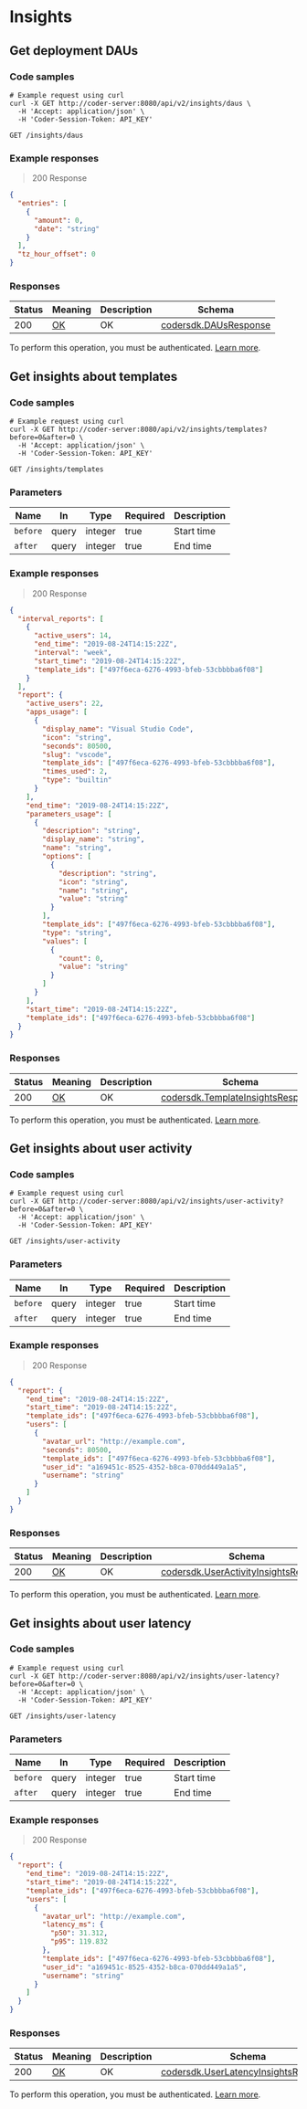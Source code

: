 # Insights

## Get deployment DAUs

### Code samples

```shell
# Example request using curl
curl -X GET http://coder-server:8080/api/v2/insights/daus \
  -H 'Accept: application/json' \
  -H 'Coder-Session-Token: API_KEY'
```

`GET /insights/daus`

### Example responses

> 200 Response

```json
{
  "entries": [
    {
      "amount": 0,
      "date": "string"
    }
  ],
  "tz_hour_offset": 0
}
```

### Responses

| Status | Meaning                                                 | Description | Schema                                                   |
| ------ | ------------------------------------------------------- | ----------- | -------------------------------------------------------- |
| 200    | [OK](https://tools.ietf.org/html/rfc7231#section-6.3.1) | OK          | [codersdk.DAUsResponse](schemas.md#codersdkdausresponse) |

To perform this operation, you must be authenticated.
[Learn more](authentication.md).

## Get insights about templates

### Code samples

```shell
# Example request using curl
curl -X GET http://coder-server:8080/api/v2/insights/templates?before=0&after=0 \
  -H 'Accept: application/json' \
  -H 'Coder-Session-Token: API_KEY'
```

`GET /insights/templates`

### Parameters

| Name     | In    | Type    | Required | Description |
| -------- | ----- | ------- | -------- | ----------- |
| `before` | query | integer | true     | Start time  |
| `after`  | query | integer | true     | End time    |

### Example responses

> 200 Response

```json
{
  "interval_reports": [
    {
      "active_users": 14,
      "end_time": "2019-08-24T14:15:22Z",
      "interval": "week",
      "start_time": "2019-08-24T14:15:22Z",
      "template_ids": ["497f6eca-6276-4993-bfeb-53cbbbba6f08"]
    }
  ],
  "report": {
    "active_users": 22,
    "apps_usage": [
      {
        "display_name": "Visual Studio Code",
        "icon": "string",
        "seconds": 80500,
        "slug": "vscode",
        "template_ids": ["497f6eca-6276-4993-bfeb-53cbbbba6f08"],
        "times_used": 2,
        "type": "builtin"
      }
    ],
    "end_time": "2019-08-24T14:15:22Z",
    "parameters_usage": [
      {
        "description": "string",
        "display_name": "string",
        "name": "string",
        "options": [
          {
            "description": "string",
            "icon": "string",
            "name": "string",
            "value": "string"
          }
        ],
        "template_ids": ["497f6eca-6276-4993-bfeb-53cbbbba6f08"],
        "type": "string",
        "values": [
          {
            "count": 0,
            "value": "string"
          }
        ]
      }
    ],
    "start_time": "2019-08-24T14:15:22Z",
    "template_ids": ["497f6eca-6276-4993-bfeb-53cbbbba6f08"]
  }
}
```

### Responses

| Status | Meaning                                                 | Description | Schema                                                                           |
| ------ | ------------------------------------------------------- | ----------- | -------------------------------------------------------------------------------- |
| 200    | [OK](https://tools.ietf.org/html/rfc7231#section-6.3.1) | OK          | [codersdk.TemplateInsightsResponse](schemas.md#codersdktemplateinsightsresponse) |

To perform this operation, you must be authenticated.
[Learn more](authentication.md).

## Get insights about user activity

### Code samples

```shell
# Example request using curl
curl -X GET http://coder-server:8080/api/v2/insights/user-activity?before=0&after=0 \
  -H 'Accept: application/json' \
  -H 'Coder-Session-Token: API_KEY'
```

`GET /insights/user-activity`

### Parameters

| Name     | In    | Type    | Required | Description |
| -------- | ----- | ------- | -------- | ----------- |
| `before` | query | integer | true     | Start time  |
| `after`  | query | integer | true     | End time    |

### Example responses

> 200 Response

```json
{
  "report": {
    "end_time": "2019-08-24T14:15:22Z",
    "start_time": "2019-08-24T14:15:22Z",
    "template_ids": ["497f6eca-6276-4993-bfeb-53cbbbba6f08"],
    "users": [
      {
        "avatar_url": "http://example.com",
        "seconds": 80500,
        "template_ids": ["497f6eca-6276-4993-bfeb-53cbbbba6f08"],
        "user_id": "a169451c-8525-4352-b8ca-070dd449a1a5",
        "username": "string"
      }
    ]
  }
}
```

### Responses

| Status | Meaning                                                 | Description | Schema                                                                                   |
| ------ | ------------------------------------------------------- | ----------- | ---------------------------------------------------------------------------------------- |
| 200    | [OK](https://tools.ietf.org/html/rfc7231#section-6.3.1) | OK          | [codersdk.UserActivityInsightsResponse](schemas.md#codersdkuseractivityinsightsresponse) |

To perform this operation, you must be authenticated.
[Learn more](authentication.md).

## Get insights about user latency

### Code samples

```shell
# Example request using curl
curl -X GET http://coder-server:8080/api/v2/insights/user-latency?before=0&after=0 \
  -H 'Accept: application/json' \
  -H 'Coder-Session-Token: API_KEY'
```

`GET /insights/user-latency`

### Parameters

| Name     | In    | Type    | Required | Description |
| -------- | ----- | ------- | -------- | ----------- |
| `before` | query | integer | true     | Start time  |
| `after`  | query | integer | true     | End time    |

### Example responses

> 200 Response

```json
{
  "report": {
    "end_time": "2019-08-24T14:15:22Z",
    "start_time": "2019-08-24T14:15:22Z",
    "template_ids": ["497f6eca-6276-4993-bfeb-53cbbbba6f08"],
    "users": [
      {
        "avatar_url": "http://example.com",
        "latency_ms": {
          "p50": 31.312,
          "p95": 119.832
        },
        "template_ids": ["497f6eca-6276-4993-bfeb-53cbbbba6f08"],
        "user_id": "a169451c-8525-4352-b8ca-070dd449a1a5",
        "username": "string"
      }
    ]
  }
}
```

### Responses

| Status | Meaning                                                 | Description | Schema                                                                                 |
| ------ | ------------------------------------------------------- | ----------- | -------------------------------------------------------------------------------------- |
| 200    | [OK](https://tools.ietf.org/html/rfc7231#section-6.3.1) | OK          | [codersdk.UserLatencyInsightsResponse](schemas.md#codersdkuserlatencyinsightsresponse) |

To perform this operation, you must be authenticated.
[Learn more](authentication.md).
